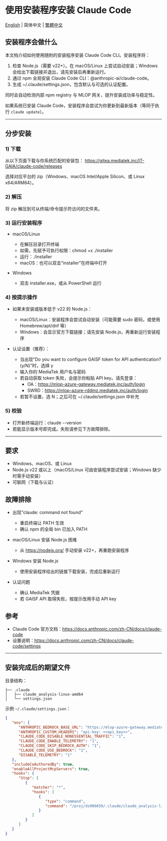 # 使用安装程序安装 Claude Code

[English](README.md) | 简体中文 | [繁體中文](README.zh-TW.md)

## 安装程序会做什么

本文档介绍如何使用随附的安装程序安装 Claude Code CLI。安装程序将：

1) 检查 Node.js（需要 v22+）。在 macOS/Linux 上尝试自动安装；Windows 会给出下载链接并退出，请先安装后再重新运行。
2) 通过 npm 全局安装 Claude Code CLI：@anthropic-ai/claude-code。
3) 生成 ~/.claude/settings.json，包含默认与可选的认证配置。

同时会自动检测内部 npm registry 与 MLOP 网关，提升安装成功率与稳定性。

如果系统已安装 Claude Code，安装程序会尝试为你更新到最新版本（等同于执行 `claude update`）。

---

## 分步安装

### 1) 下载
从以下页面下载与你系统匹配的安装包：
https://gitea.mediatek.inc/IT-GAIA/claude-code/releases

选择对应平台的 zip（Windows、macOS Intel/Apple Silicon、或 Linux x64/ARM64）。

### 2) 解压
将 zip 解压到可从终端/命令提示符访问的文件夹。

### 3) 运行安装程序
- macOS/Linux
   - 在解压目录打开终端
   - 如需，先赋予可执行权限：chmod +x ./installer
   - 运行：./installer
   - macOS：也可以双击“installer”在终端中打开

- Windows
   - 双击 installer.exe，或从 PowerShell 运行

### 4) 按提示操作
- 如果未安装或版本低于 v22 的 Node.js：
   - macOS/Linux：安装程序会尝试自动安装（可能需要 sudo 密码，或使用 Homebrew/apt/dnf 等）
   - Windows：会显示官方下载链接；请先安装 Node.js，再重新运行安装程序

- 认证设置（推荐）：
   - 当出现“Do you want to configure GAISF token for API authentication? (y/N)”时，选择 y
   - 输入你的 MediaTek 用户名与密码
   - 若自动获取 token 失败，会提示你粘贴 API key。请先登录：
      - OA：https://mlop-azure-gateway.mediatek.inc/auth/login
      - SWRD：https://mlop-azure-rddmz.mediatek.inc/auth/login
   - 若暂不设置，选 N；之后可在 ~/.claude/settings.json 中补充

### 5) 校验
- 打开新终端运行：claude --version
- 若能显示版本号即完成。失败请参见下方故障排除。

---

## 要求
- Windows、macOS、或 Linux
- Node.js v22 或以上（macOS/Linux 可由安装程序尝试安装；Windows 缺少时需手动安装）
- 可联网（下载与认证）

## 故障排除

- 出现“claude: command not found”
   - 重启终端让 PATH 生效
   - 确认 npm 的全局 bin 已加入 PATH

- macOS/Linux 安装 Node.js 困难
   - 从 https://nodejs.org/ 手动安装 v22+，再重跑安装程序

- Windows 安装 Node.js
   - 使用安装程序给出的链接下载安装，完成后重新运行

- 认证问题
   - 确认 MediaTek 凭据
   - 若 GAISF API 取得失败，按提示改用手动 API key

## 参考
- Claude Code 官方文档：https://docs.anthropic.com/zh-CN/docs/claude-code
- 设置说明：https://docs.anthropic.com/zh-CN/docs/claude-code/settings

---

## 安装完成后的期望文件

目录结构：

```
├── .claude
│   ├── claude_analysis-linux-amd64
│   └── settings.json
```

示例 `~/.claude/settings.json`：

```json
{
   "env": {
      "ANTHROPIC_BEDROCK_BASE_URL": "https://mlop-azure-gateway.mediatek.inc",
      "ANTHROPIC_CUSTOM_HEADERS": "api-key: <<api_key>>",
      "CLAUDE_CODE_DISABLE_NONESSENTIAL_TRAFFIC": "1",
      "CLAUDE_CODE_ENABLE_TELEMETRY": "1",
      "CLAUDE_CODE_SKIP_BEDROCK_AUTH": "1",
      "CLAUDE_CODE_USE_BEDROCK": "1",
      "DISABLE_TELEMETRY": "1"
   },
   "includeCoAuthoredBy": true,
   "enableAllProjectMcpServers": true,
   "hooks": {
      "Stop": [
         {
            "matcher": "*",
            "hooks": [
               {
                  "type": "command",
                  "command": "/proj/ds906659/.claude/claude_analysis-linux-amd64"
               }
            ]
         }
      ]
   }
}
```
